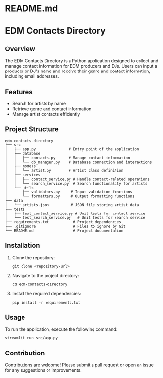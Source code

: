 # README.md

# EDM Contacts Directory

## Overview
The EDM Contacts Directory is a Python application designed to collect and manage contact information for EDM producers and DJs. Users can input a producer or DJ's name and receive their genre and contact information, including email addresses.

## Features
- Search for artists by name
- Retrieve genre and contact information
- Manage artist contacts efficiently

## Project Structure
```
edm-contacts-directory
├── src
│   ├── app.py               # Entry point of the application
│   ├── database
│   │   ├── contacts.py      # Manage contact information
│   │   └── db_manager.py    # Database connection and interactions
│   ├── models
│   │   └── artist.py        # Artist class definition
│   ├── services
│   │   ├── contact_service.py # Handle contact-related operations
│   │   └── search_service.py  # Search functionality for artists
│   └── utils
│       ├── validators.py     # Input validation functions
│       └── formatters.py     # Output formatting functions
├── data
│   └── artists.json          # JSON file storing artist data
├── tests
│   ├── test_contact_service.py # Unit tests for contact service
│   └── test_search_service.py   # Unit tests for search service
├── requirements.txt           # Project dependencies
├── .gitignore                 # Files to ignore by Git
└── README.md                  # Project documentation
```

## Installation
1. Clone the repository:
   ```
   git clone <repository-url>
   ```
2. Navigate to the project directory:
   ```
   cd edm-contacts-directory
   ```
3. Install the required dependencies:
   ```
   pip install -r requirements.txt
   ```

## Usage
To run the application, execute the following command:
```
streamlit run src/app.py
```

## Contribution
Contributions are welcome! Please submit a pull request or open an issue for any suggestions or improvements.